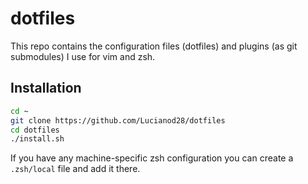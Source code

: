 # dotfiles
This repo contains the configuration files (dotfiles) and plugins (as git submodules) I use for vim
and zsh.

## Installation
```sh
cd ~
git clone https://github.com/Lucianod28/dotfiles
cd dotfiles
./install.sh
```
If you have any machine-specific zsh configuration you can create a `.zsh/local` file and add it there.
